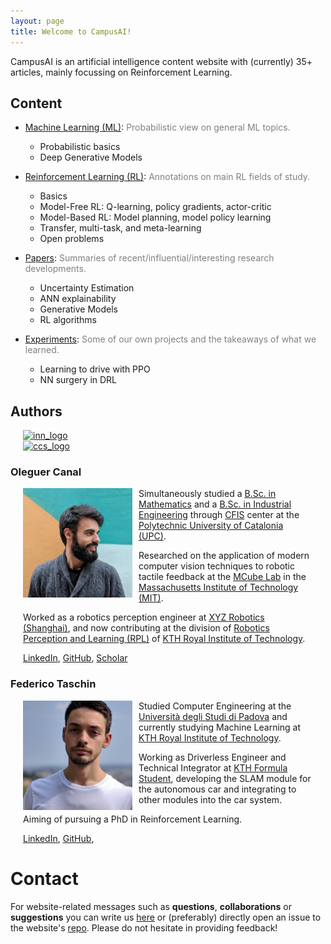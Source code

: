 ```yaml
---
layout: page
title: Welcome to CampusAI!
---
```


CampusAI is an artificial intelligence content website with (currently) 35+ articles, mainly focussing on Reinforcement Learning.

## Content

- [Machine Learning (ML)](/ml/): <span style="color:gray">Probabilistic view on general ML topics.</span>
  - Probabilistic basics
  - Deep Generative Models

- [Reinforcement Learning (RL)](/theory/):  <span style="color:gray">Annotations on main RL fields of study.</span>
  - Basics
  - Model-Free RL: Q-learning, policy gradients, actor-critic
  - Model-Based RL: Model planning, model policy learning
  - Transfer, multi-task, and meta-learning
  - Open problems

- [Papers](/papers/): <span style="color:gray">Summaries of recent/influential/interesting research developments.</span>
  - Uncertainty Estimation
  - ANN explainability
  - Generative Models
  - RL algorithms

- [Experiments](/experiments/): <span style="color:gray">Some of our own projects and the takeaways of what we learned.</span>
  - Learning to drive with PPO
  - NN surgery in DRL

## Authors

<div class="row">
<div class="col-sm-4 offset-sm-2">
    <a href="#"><img src="http://placehold.it/250x250" alt="inn_logo" /></a>
</div>
<div class="col-sm-4 offset-sm-2">
    <a href="#" ><img src="http://placehold.it/250x250" alt="ccs_logo" /></a>
</div>
</div>

### Oleguer Canal
<div style="clear: both;">
  <div style="float: left; margin-right 1em;">
    <img src="/assets/images/about/oleguer.jpg" height="175" width="175" margin-right="10" margin-left="10">
  </div>
  <div>
      <style>
        div {
        margin-right: 10px;
        margin-left: 10px;
        }
    </style>
    <!-- <h2>Oleguer Canal</h2> -->
    <p>Simultaneously studied a <a href="https://fme.upc.edu/en">B.Sc. in Mathematics</a> and a <a href="https://etseib.upc.edu/en">B.Sc. in Industrial Engineering</a> through <a href="https://cfis.upc.edu/en">CFIS</a> center at the <a href="https://www.upc.edu/en">Polytechnic University of Catalonia (UPC)</a>.</p>
    <p>Researched on the application of modern computer vision techniques to robotic tactile feedback at the <a href="https://fme.upc.edu/en">MCube Lab</a> in the <a href="https://www.mit.edu/">Massachusetts Institute of Technology (MIT)</a>.
    </p>
    <p>Worked as a robotics perception engineer at <a href="http://en.xyzrobotics.ai/">XYZ Robotics (Shanghai)</a>, and now contributing at the division of 
    <a href="https://www.kth.se/rpl/division-of-robotics-perception-and-learning-1.779439">Robotics Perception and Learning (RPL)</a> of <a href="https://www.kth.se/en">KTH Royal Institute of Technology</a>.
    </p>
    <p>
    <a href="https://www.linkedin.com/in/OleguerCanal/">LinkedIn</a>, 
    <a href="https://github.com/OleguerCanal">GitHub</a>, 
    <a href="https://scholar.google.com/citations?user=9cJOtv0AAAAJ&hl">Scholar</a>
    </p>
  </div>
</div>

### Federico Taschin
<div style="clear: both;">
  <div style="float: left; margin-right 1em;">
    <img src="/assets/images/about/federico.jpg" height="175" width="175" margin-right="10" margin-left="10">
  </div>
  <div>
      <style>
        div {
        margin-right: 10px;
        margin-left: 10px;
        }
    </style>
    <!-- <h2>Some title text</h2> -->
    <p>Studied Computer Engineering at the <a href="https://www.unipd.it/">Università degli Studi di Padova</a> and currently studying Machine Learning at <a href="https://www.kth.se/en">KTH Royal Institute of Technology</a>.</p>
    <p>Working as Driverless Engineer and Technical Integrator at <a href="https://www.kthformulastudent.se/">KTH Formula Student</a>, developing the SLAM module for the autonomous car and integrating to other modules into the car system.</p>
    <p>Aiming of pursuing a PhD in Reinforcement Learning.</p>
    <a href="https://www.linkedin.com/in/federico-taschin/">LinkedIn</a>, 
    <a href="https://github.com/fedetask">GitHub</a>, 
  </div>
</div>


# Contact

For website-related messages such as __questions__, __collaborations__ or __suggestions__ you can write us [here](mailto:ai.campus.ai@gmail.com) or (preferably) directly open an issue to the website's [repo](https://github.com/CampusAI/CampusAI.github.io). Please do not hesitate in providing feedback!